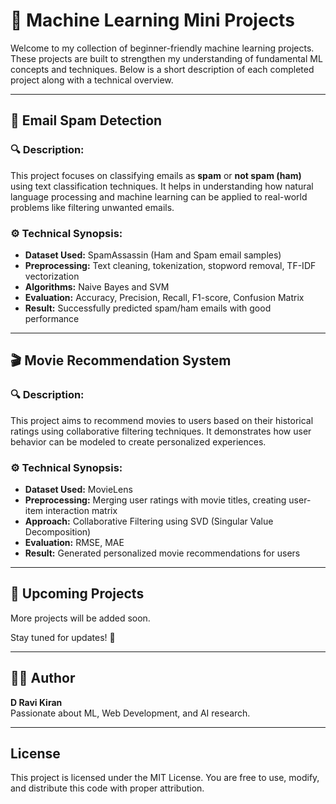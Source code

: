 # 🧠 Machine Learning Mini Projects

Welcome to my collection of beginner-friendly machine learning projects. These projects are built to strengthen my understanding of fundamental ML concepts and techniques. Below is a short description of each completed project along with a technical overview.

---

## 📧 Email Spam Detection

### 🔍 Description:
This project focuses on classifying emails as **spam** or **not spam (ham)** using text classification techniques. It helps in understanding how natural language processing and machine learning can be applied to real-world problems like filtering unwanted emails.

### ⚙️ Technical Synopsis:
- **Dataset Used:** SpamAssassin (Ham and Spam email samples)
- **Preprocessing:** Text cleaning, tokenization, stopword removal, TF-IDF vectorization
- **Algorithms:** Naive Bayes and SVM
- **Evaluation:** Accuracy, Precision, Recall, F1-score, Confusion Matrix
- **Result:** Successfully predicted spam/ham emails with good performance

---

## 🎬 Movie Recommendation System

### 🔍 Description:
This project aims to recommend movies to users based on their historical ratings using collaborative filtering techniques. It demonstrates how user behavior can be modeled to create personalized experiences.

### ⚙️ Technical Synopsis:
- **Dataset Used:** MovieLens
- **Preprocessing:** Merging user ratings with movie titles, creating user-item interaction matrix
- **Approach:** Collaborative Filtering using SVD (Singular Value Decomposition)
- **Evaluation:** RMSE, MAE
- **Result:** Generated personalized movie recommendations for users

---

## 🚧 Upcoming Projects
More projects will be added soon.

Stay tuned for updates! 🚀

---

## 🙋‍♂️ Author
**D Ravi Kiran**  
Passionate about ML, Web Development, and AI research.

---
## License
This project is licensed under the MIT License.
You are free to use, modify, and distribute this code with proper attribution.


